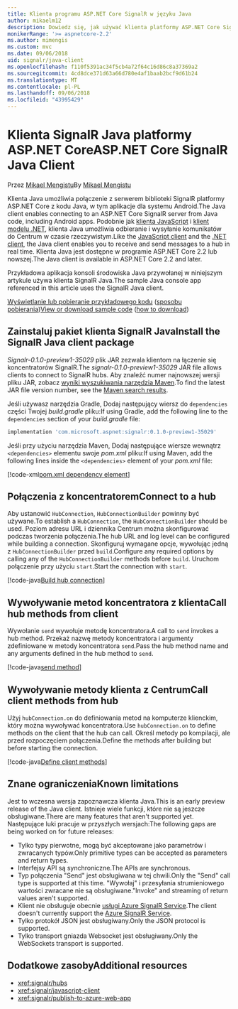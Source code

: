 ```yaml
---
title: Klienta programu ASP.NET Core SignalR w języku Java
author: mikaelm12
description: Dowiedz się, jak używać klienta platformy ASP.NET Core SignalR w języku Java.
monikerRange: '>= aspnetcore-2.2'
ms.author: mimengis
ms.custom: mvc
ms.date: 09/06/2018
uid: signalr/java-client
ms.openlocfilehash: f110f5391ac34f5cb4a72f64c16d86c8a37369a2
ms.sourcegitcommit: 4cd8dce371d63a66d780e4af1baab2bcf9d61b24
ms.translationtype: MT
ms.contentlocale: pl-PL
ms.lasthandoff: 09/06/2018
ms.locfileid: "43995429"
---
```

# <a name="aspnet-core-signalr-java-client"></a><span data-ttu-id="32492-103">Klienta SignalR Java platformy ASP.NET Core</span><span class="sxs-lookup"><span data-stu-id="32492-103">ASP.NET Core SignalR Java Client</span></span>

<span data-ttu-id="32492-104">Przez [Mikael Mengistu](https://twitter.com/MikaelM_12)</span><span class="sxs-lookup"><span data-stu-id="32492-104">By [Mikael Mengistu](https://twitter.com/MikaelM_12)</span></span>

<span data-ttu-id="32492-105">Klienta Java umożliwia połączenie z serwerem biblioteki SignalR platformy ASP.NET Core z kodu Java, w tym aplikacje dla systemu Android.</span><span class="sxs-lookup"><span data-stu-id="32492-105">The Java client enables connecting to an ASP.NET Core SignalR server from Java code, including Android apps.</span></span> <span data-ttu-id="32492-106">Podobnie jak [klienta JavaScript](xref:signalr/javascript-client) i [klient modelu .NET](xref:signalr/dotnet-client), klienta Java umożliwia odbieranie i wysyłanie komunikatów do Centrum w czasie rzeczywistym.</span><span class="sxs-lookup"><span data-stu-id="32492-106">Like the [JavaScript client](xref:signalr/javascript-client) and the [.NET client](xref:signalr/dotnet-client), the Java client enables you to receive and send messages to a hub in real time.</span></span> <span data-ttu-id="32492-107">Klienta Java jest dostępne w programie ASP.NET Core 2.2 lub nowszej.</span><span class="sxs-lookup"><span data-stu-id="32492-107">The Java client is available in ASP.NET Core 2.2 and later.</span></span>

<span data-ttu-id="32492-108">Przykładowa aplikacja konsoli środowiska Java przywołanej w niniejszym artykule używa klienta SignalR Java.</span><span class="sxs-lookup"><span data-stu-id="32492-108">The sample Java console app referenced in this article uses the SignalR Java client.</span></span>

<span data-ttu-id="32492-109">[Wyświetlanie lub pobieranie przykładowego kodu](https://github.com/aspnet/Docs/tree/master/aspnetcore/signalr/java-client/sample) ([sposobu pobierania](xref:tutorials/index#how-to-download-a-sample))</span><span class="sxs-lookup"><span data-stu-id="32492-109">[View or download sample code](https://github.com/aspnet/Docs/tree/master/aspnetcore/signalr/java-client/sample) ([how to download](xref:tutorials/index#how-to-download-a-sample))</span></span>

## <a name="install-the-signalr-java-client-package"></a><span data-ttu-id="32492-110">Zainstaluj pakiet klienta SignalR Java</span><span class="sxs-lookup"><span data-stu-id="32492-110">Install the SignalR Java client package</span></span>

<span data-ttu-id="32492-111">*Signalr-0.1.0-preview1-35029* plik JAR zezwala klientom na łączenie się koncentratorów SignalR.</span><span class="sxs-lookup"><span data-stu-id="32492-111">The *signalr-0.1.0-preview1-35029* JAR file allows clients to connect to SignalR hubs.</span></span> <span data-ttu-id="32492-112">Aby znaleźć numer najnowszej wersji pliku JAR, zobacz [wyniki wyszukiwania narzędzia Maven](https://search.maven.org/search?q=g:com.microsoft.aspnet%20AND%20a:signalr&core=gav).</span><span class="sxs-lookup"><span data-stu-id="32492-112">To find the latest JAR file version number, see the [Maven search results](https://search.maven.org/search?q=g:com.microsoft.aspnet%20AND%20a:signalr&core=gav).</span></span>

<span data-ttu-id="32492-113">Jeśli używasz narzędzia Gradle, Dodaj następujący wiersz do `dependencies` części Twojej *build.gradle* pliku:</span><span class="sxs-lookup"><span data-stu-id="32492-113">If using Gradle, add the following line to the `dependencies` section of your *build.gradle* file:</span></span>

```gradle
implementation 'com.microsoft.aspnet:signalr:0.1.0-preview1-35029'
```

<span data-ttu-id="32492-114">Jeśli przy użyciu narzędzia Maven, Dodaj następujące wiersze wewnątrz `<dependencies>` elementu swoje *pom.xml* pliku:</span><span class="sxs-lookup"><span data-stu-id="32492-114">If using Maven, add the following lines inside the `<dependencies>` element of your *pom.xml* file:</span></span>

[!code-xml[pom.xml dependency element](java-client/sample/pom.xml?name=snippet_dependencyElement)]

## <a name="connect-to-a-hub"></a><span data-ttu-id="32492-115">Połączenia z koncentratorem</span><span class="sxs-lookup"><span data-stu-id="32492-115">Connect to a hub</span></span>

<span data-ttu-id="32492-116">Aby ustanowić `HubConnection`, `HubConnectionBuilder` powinny być używane.</span><span class="sxs-lookup"><span data-stu-id="32492-116">To establish a `HubConnection`, the `HubConnectionBuilder` should be used.</span></span> <span data-ttu-id="32492-117">Poziom adresu URL i dziennika Centrum można skonfigurować podczas tworzenia połączenia.</span><span class="sxs-lookup"><span data-stu-id="32492-117">The hub URL and log level can be configured while building a connection.</span></span> <span data-ttu-id="32492-118">Skonfiguruj wymagane opcje, wywołując jedną z `HubConnectionBuilder` przed `build`.</span><span class="sxs-lookup"><span data-stu-id="32492-118">Configure any required options by calling any of the `HubConnectionBuilder` methods before `build`.</span></span> <span data-ttu-id="32492-119">Uruchom połączenie przy użyciu `start`.</span><span class="sxs-lookup"><span data-stu-id="32492-119">Start the connection with `start`.</span></span>

[!code-java[Build hub connection](java-client/sample/src/main/java/Chat.java?range=17-20)]

## <a name="call-hub-methods-from-client"></a><span data-ttu-id="32492-120">Wywoływanie metod koncentratora z klienta</span><span class="sxs-lookup"><span data-stu-id="32492-120">Call hub methods from client</span></span>

<span data-ttu-id="32492-121">Wywołanie `send` wywołuje metodę koncentratora.</span><span class="sxs-lookup"><span data-stu-id="32492-121">A call to `send` invokes a hub method.</span></span> <span data-ttu-id="32492-122">Przekaż nazwę metody koncentratora i argumenty zdefiniowane w metody koncentratora `send`.</span><span class="sxs-lookup"><span data-stu-id="32492-122">Pass the hub method name and any arguments defined in the hub method to `send`.</span></span>

[!code-java[send method](java-client/sample/src/main/java/Chat.java?range=31)]

## <a name="call-client-methods-from-hub"></a><span data-ttu-id="32492-123">Wywoływanie metody klienta z Centrum</span><span class="sxs-lookup"><span data-stu-id="32492-123">Call client methods from hub</span></span>

<span data-ttu-id="32492-124">Użyj `hubConnection.on` do definiowania metod na komputerze klienckim, który można wywoływać koncentratora.</span><span class="sxs-lookup"><span data-stu-id="32492-124">Use `hubConnection.on` to define methods on the client that the hub can call.</span></span> <span data-ttu-id="32492-125">Określ metody po kompilacji, ale przed rozpoczęciem połączenia.</span><span class="sxs-lookup"><span data-stu-id="32492-125">Define the methods after building but before starting the connection.</span></span>

[!code-java[Define client methods](java-client/sample/src/main/java/Chat.java?range=22-24)]

## <a name="known-limitations"></a><span data-ttu-id="32492-126">Znane ograniczenia</span><span class="sxs-lookup"><span data-stu-id="32492-126">Known limitations</span></span>

<span data-ttu-id="32492-127">Jest to wczesna wersja zapoznawcza klienta Java.</span><span class="sxs-lookup"><span data-stu-id="32492-127">This is an early preview release of the Java client.</span></span> <span data-ttu-id="32492-128">Istnieje wiele funkcji, które nie są jeszcze obsługiwane.</span><span class="sxs-lookup"><span data-stu-id="32492-128">There are many features that aren't supported yet.</span></span> <span data-ttu-id="32492-129">Następujące luki pracuje w przyszłych wersjach:</span><span class="sxs-lookup"><span data-stu-id="32492-129">The following gaps are being worked on for future releases:</span></span>

* <span data-ttu-id="32492-130">Tylko typy pierwotne, mogą być akceptowane jako parametrów i zwracanych typów.</span><span class="sxs-lookup"><span data-stu-id="32492-130">Only primitive types can be accepted as parameters and return types.</span></span>
* <span data-ttu-id="32492-131">Interfejsy API są synchroniczne.</span><span class="sxs-lookup"><span data-stu-id="32492-131">The APIs are synchronous.</span></span>
* <span data-ttu-id="32492-132">Typ połączenia "Send" jest obsługiwana w tej chwili.</span><span class="sxs-lookup"><span data-stu-id="32492-132">Only the "Send" call type is supported at this time.</span></span> <span data-ttu-id="32492-133">"Wywołaj" i przesyłania strumieniowego wartości zwracane nie są obsługiwane.</span><span class="sxs-lookup"><span data-stu-id="32492-133">"Invoke" and streaming of return values aren't supported.</span></span>
* <span data-ttu-id="32492-134">Klient nie obsługuje obecnie [usługi Azure SignalR Service](/azure/azure-signalr/).</span><span class="sxs-lookup"><span data-stu-id="32492-134">The client doesn't currently support the [Azure SignalR Service](/azure/azure-signalr/).</span></span>
* <span data-ttu-id="32492-135">Tylko protokół JSON jest obsługiwany.</span><span class="sxs-lookup"><span data-stu-id="32492-135">Only the JSON protocol is supported.</span></span>
* <span data-ttu-id="32492-136">Tylko transport gniazda Websocket jest obsługiwany.</span><span class="sxs-lookup"><span data-stu-id="32492-136">Only the WebSockets transport is supported.</span></span>

## <a name="additional-resources"></a><span data-ttu-id="32492-137">Dodatkowe zasoby</span><span class="sxs-lookup"><span data-stu-id="32492-137">Additional resources</span></span>

* <xref:signalr/hubs>
* <xref:signalr/javascript-client>
* <xref:signalr/publish-to-azure-web-app>
